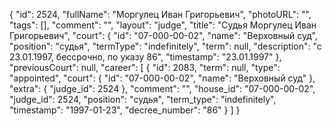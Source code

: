 {
    "id": 2524,
    "fullName": "Моргулец Иван Григорьевич",
    "photoURL": "",
    "tags": [],
    "comment": "",
    "layout": "judge",
    "title": "Судья Моргулец Иван Григорьевич",
    "court": {
        "id": "07-000-00-02",
        "name": "Верховный суд",
        "position": "судья",
        "termType": "indefinitely",
        "term": null,
        "description": "c 23.01.1997, бессрочно, по указу 86",
        "timestamp": "23.01.1997"
    },
    "previousCourt": null,
    "career": [
        {
            "id": 2083,
            "term": null,
            "type": "appointed",
            "court": {
                "id": "07-000-00-02",
                "name": "Верховный суд"
            },
            "extra": {
                "judge_id": 2524
            },
            "comment": "",
            "house_id": "07-000-00-02",
            "judge_id": 2524,
            "position": "судья",
            "term_type": "indefinitely",
            "timestamp": "1997-01-23",
            "decree_number": "86"
        }
    ]
}